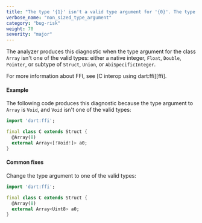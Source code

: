 ```yaml
---
title: "The type '{1}' isn't a valid type argument for '{0}'. The type argument must be a native integer, 'Float', 'Double', 'Pointer', or subtype of 'Struct', 'Union', or 'AbiSpecificInteger'."
verbose_name: "non_sized_type_argument"
category: "bug-risk"
weight: 70
severity: "major"
---
```

The analyzer produces this diagnostic when the type argument for the class
`Array` isn't one of the valid types: either a native integer, `Float`,
`Double`, `Pointer`, or subtype of `Struct`, `Union`, or
`AbiSpecificInteger`.

For more information about FFI, see [C interop using dart:ffi][ffi].

#### Example

The following code produces this diagnostic because the type argument to
`Array` is `Void`, and `Void` isn't one of the valid types:

```dart
import 'dart:ffi';

final class C extends Struct {
  @Array(8)
  external Array<[!Void!]> a0;
}
```

#### Common fixes

Change the type argument to one of the valid types:

```dart
import 'dart:ffi';

final class C extends Struct {
  @Array(8)
  external Array<Uint8> a0;
}
```
